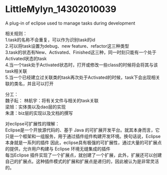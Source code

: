 # LittleMylyn_14302010039
A plug-in of eclipse used to manage tasks during development 

相关规则：  
1.task的名称不会重复，可以作为识别task的id  
2.可以将task设置为debug、new feature、refactor这三种类型  
3.task的状态有New、Activated、Finished这三种，同一时刻只能有一个处于Activated状态的task  
4.当一个task处于Activated状态时，打开或修改一些class的时候将会将其与该task相关联  
5.当一个已经建立过关联类的task再次处于Activated的时候，task下会出现相关联的类名，并且可以打开  

分工：  
魏子耘：
林航宇：将有关文件与相关的task关联  
梁旭：实体类以及dao层的实现  
朱潇：biz层的实现以及文档的撰写  

对eclipse可扩展性的理解：  
Eclipse是一个开放源代码的、基于 Java 的可扩展开发平台。就其本身而言，它只是一个框架和一组服务，用于通过插件组件构建开发环境。换句话说，Eclipse 本身就是一系列的插件 
因此，eclipse具有极强的可扩展性，通过大量的可扩展点的提供，允许用户构建与 Eclipse 环境无缝集成的插件  
每当Eclipse 插件实现了一个扩展点，就创建了一个扩展，此外，扩展还可以创建自己的扩展点。这种插件模式的扩展和扩展点是递归的，因此被认为是非常灵活的。
